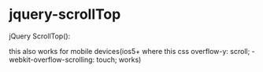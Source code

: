 # jquery-scrollTop
jQuery ScrollTop(): 

this also works for mobile devices(ios5+ where this css overflow-y: scroll; -webkit-overflow-scrolling: touch; works)
